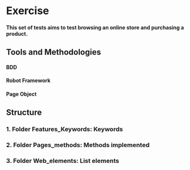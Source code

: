 # Exercise

#### This set of tests aims to test browsing an online store and purchasing a product.

## Tools and Methodologies

#### BDD
#### Robot Framework
#### Page Object

## Structure

### 1. Folder Features_Keywords: Keywords
### 2. Folder Pages_methods: Methods implemented
### 3. Folder Web_elements: List elements 



